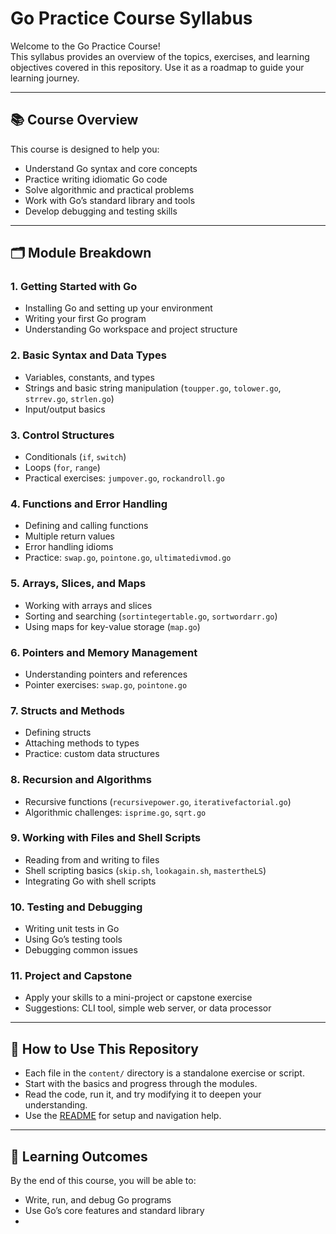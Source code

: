 # Go Practice Course Syllabus

Welcome to the Go Practice Course!  
This syllabus provides an overview of the topics, exercises, and learning objectives covered in this repository. Use it as a roadmap to guide your learning journey.

---

## 📚 Course Overview

This course is designed to help you:

- Understand Go syntax and core concepts
- Practice writing idiomatic Go code
- Solve algorithmic and practical problems
- Work with Go’s standard library and tools
- Develop debugging and testing skills

---

## 🗂️ Module Breakdown

### 1. **Getting Started with Go**

- Installing Go and setting up your environment
- Writing your first Go program
- Understanding Go workspace and project structure

### 2. **Basic Syntax and Data Types**

- Variables, constants, and types
- Strings and basic string manipulation (`toupper.go`, `tolower.go`, `strrev.go`, `strlen.go`)
- Input/output basics

### 3. **Control Structures**

- Conditionals (`if`, `switch`)
- Loops (`for`, `range`)
- Practical exercises: `jumpover.go`, `rockandroll.go`

### 4. **Functions and Error Handling**

- Defining and calling functions
- Multiple return values
- Error handling idioms
- Practice: `swap.go`, `pointone.go`, `ultimatedivmod.go`

### 5. **Arrays, Slices, and Maps**

- Working with arrays and slices
- Sorting and searching (`sortintegertable.go`, `sortwordarr.go`)
- Using maps for key-value storage (`map.go`)

### 6. **Pointers and Memory Management**

- Understanding pointers and references
- Pointer exercises: `swap.go`, `pointone.go`

### 7. **Structs and Methods**

- Defining structs
- Attaching methods to types
- Practice: custom data structures

### 8. **Recursion and Algorithms**

- Recursive functions (`recursivepower.go`, `iterativefactorial.go`)
- Algorithmic challenges: `isprime.go`, `sqrt.go`

### 9. **Working with Files and Shell Scripts**

- Reading from and writing to files
- Shell scripting basics (`skip.sh`, `lookagain.sh`, `mastertheLS`)
- Integrating Go with shell scripts

### 10. **Testing and Debugging**

- Writing unit tests in Go
- Using Go’s testing tools
- Debugging common issues

### 11. **Project and Capstone**

- Apply your skills to a mini-project or capstone exercise
- Suggestions: CLI tool, simple web server, or data processor

---

## 📝 How to Use This Repository

- Each file in the `content/` directory is a standalone exercise or script.
- Start with the basics and progress through the modules.
- Read the code, run it, and try modifying it to deepen your understanding.
- Use the [README](README.md) for setup and navigation help.

---

## 🎯 Learning Outcomes

By the end of this course, you will be able to:

- Write, run, and debug Go programs
- Use Go’s core features and standard library
-
